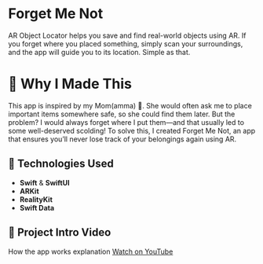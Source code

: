 # Forget Me Not

AR Object Locator helps you save and find real-world objects using AR. If you forget where you placed something, simply scan your surroundings, and the app will guide you to its location. Simple as that.

# 🌟 Why I Made This

This app is inspired by my Mom(amma) 👸. She would often ask me to place important items somewhere safe, so she could find them later. But the problem? I would always forget where I put them—and that usually led to some well-deserved scolding! To solve this, I created Forget Me Not, an app that ensures you’ll never lose track of your belongings again using AR.


## 🔧 Technologies Used
- **Swift** & **SwiftUI**  
- **ARKit**  
- **RealityKit**  
- **Swift Data**  


## 🎥 Project Intro Video  
How the app works explanation 
[Watch on YouTube](https://youtu.be/puy7svIaHbc)


